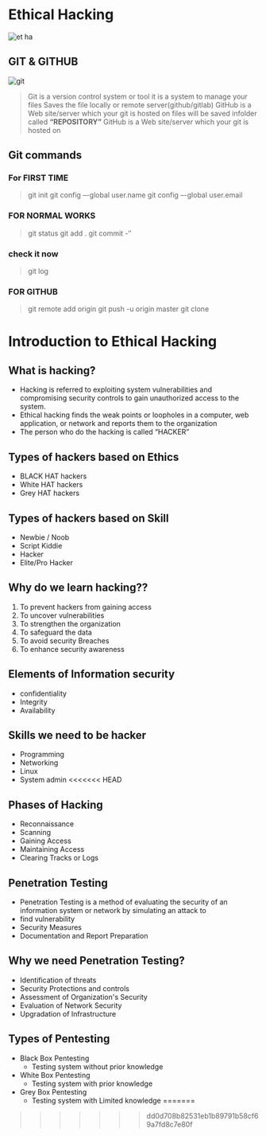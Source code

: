 # **Ethical Hacking**

![et ha](https://user-images.githubusercontent.com/99808732/207369861-101b94f7-e615-4503-a568-943356d64759.jpeg)

## GIT & GITHUB
![git](https://user-images.githubusercontent.com/99808732/207377291-b35dc5f8-b30f-4e87-93b6-f5968acb1215.png)
> Git is a version control system or tool
> it is a system to manage your files
> Saves the file locally or remote server(github/gitlab)
> GitHub is a Web site/server which your git is hosted on
> files will be saved infolder called **“REPOSITORY”**
> GitHub is a Web site/server which your git is hosted on
## Git commands

### For FIRST TIME
 > git init
 > git config –-global user.name <Your username>
 > git config –-global user.email <Youremail>
### FOR NORMAL WORKS
 > git status
 > git add .
 > git commit -‘<YourComment>’ 
### check it now
 > git log
### FOR GITHUB
 > git remote add origin <repositoryURL>
 > git push -u origin master
 > git clone <your project link>

# Introduction to Ethical Hacking
## What is hacking?

- Hacking is referred to exploiting system vulnerabilities
and compromising security controls to gain unauthorized
access to the system.
- Ethical hacking finds the weak points or loopholes in a
computer, web application, or network and reports them
to the organization
- The person who do the hacking is called “HACKER”

## Types of hackers based on Ethics
   - BLACK HAT hackers
   - White HAT hackers
   - Grey HAT hackers
##  Types of hackers based on Skill
   - Newbie / Noob
   - Script Kiddie
   - Hacker
   - Elite/Pro Hacker

## Why do we learn hacking??

1. To prevent hackers from gaining access
2. To uncover vulnerabilities
3. To strengthen the organization
4. To safeguard the data
5. To avoid security Breaches
6. To enhance security awareness

## Elements of Information security
 - confidentiality 
 - Integrity
 - Availability 
 ## Skills we need to be hacker
  - Programming
  - Networking
  - Linux
  - System admin
<<<<<<< HEAD
  ## Phases of Hacking
  - Reconnaissance
  - Scanning
  - Gaining Access
  - Maintaining Access
  - Clearing Tracks or Logs

  ## Penetration Testing

  - Penetration Testing is a method of evaluating
the security of an information system or
network by simulating an attack to
  - find vulnerability
  - Security Measures
  - Documentation and Report Preparation

## Why we need Penetration Testing?

  - Identification of threats
  - Security Protections and controls
  - Assessment of Organization's Security
  - Evaluation of Network Security
  - Upgradation of Infrastructure
## Types of Pentesting
   - Black Box Pentesting
     - Testing system without prior knowledge
   - White Box Pentesting
      - Testing system with prior knowledge
   - Grey Box Pentesting
      - Testing system with Limited knowledge
=======
>>>>>>> dd0d708b82531eb1b89791b58cf69a7fd8c7e80f

